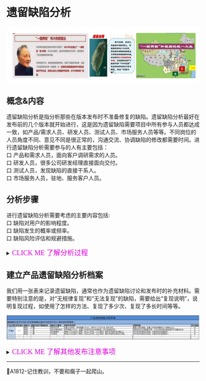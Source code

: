 # 遗留缺陷分析

![](resFiles/home/主页遗留缺陷.png)

## 概念&内容

遗留缺陷分析是指分析那些在版本发布时不准备修复的缺陷。遗留缺陷分析最好在发布前的几个版本就开始进行，这是因为遗留缺陷需要项目中所有参与人员都达成一致，如产品/需求人员、研发人员、测试人员、市场服务人员等等。不同岗位的人员角度不同、意见不同是很正常的，沟通交流、协调缺陷的修改都需要时间。进行遗留缺陷分析需要参与的人有主要包括：</br>
口 产品和需求人员，面向客户调研需求的人员。</br>
口 研发人员，很多公司研发经理直接面向交付。</br>
口 测试人员，发现缺陷的直接干系人。</br>
口 市场服务人员，驻地、服务客户人员。</br>


## 分析步骤

进行遗留缺陷分析需要考虑的主要内容包括:</br>
口 缺陷对用户的影响程度。</br>
口 缺陷发生的概率或频率。</br>
口 缺陷风险评估和规避措施。</br>

<details>
<summary><font color="#dd00dd" size="4" face="楷体"> CLICK ME 了解分析过程</font></summary>

#### 1.明确 缺陷对用户的影响程度

明确缺陷对用户的影响程度是判定缺陷是否可以遗留的直接依据。缺陷对用户的影响程度是指缺陷在用户环境发生后会对用户造成怎样的影响。缺陷对用户的影响程度可以使用问题的[严重级别来定义](books/测试基础定义-缺陷严重级别定义.md)。

#### 2.明确 缺陷发生的概率

缺陷发生的概率是指缺陷在用户环境中发生的概率，不过在实际项目中，缺陷发生的概率往往是缺陷在测试环境中出现的概率。很多人错误的认为缺陷的发生概率越高严重级别就越高，初一看好像很有道理，其实不然，这是完全不同的两个概念。
	<table>
		<tr>
			<th>缺陷发生概率</th>
			<th>定义&描述</th>
		</tr>
		<tr>
			<td>有条件必现</td>
			<td>缺陷在测试环境中，按照特定的步骤，每次都能必然复现。</td>
		</tr>
		<tr>
			<td>有条件概率复现</td>
			<td>缺陷在测试环境中，不会每次都复现，但按照特定的操作步骤出现的概率很大。</td>
		</tr>
		<tr>
			<td>无规律复现</td>
			<td>测试人员无法明确缺陷复现的步骤，但缺陷可以在测试环境中无规律出现。</td>
		</tr>
		<tr>
			<td>无法复现</td>
			<td>测试人员无法明确缺陷复现的步骤，且缺陷已无再出现。</td>
		</tr>
	</table>

#### 3.明确 缺陷风险和规避措施

判断缺陷是否可以遗留，其实就是对缺陷进行风险评估。我们可以使用[风险评估方法](books/风险分析技术-概述.md)，来初步筛选出哪些缺陷可以遗留。对那些初步确认是可以遗留的缺陷，需要制订缺陷的规避措施-所谓规避措施，其实就是指一种风险应对措施，如果最终没有合适的规避措施，那么缺陷也就不可以遗留。下面是一些可供参考的思路：</br>
口 系统提供了其他可替代的功能。</br>
口 系统在配置上给出限制，避免用户触发bug</br>
口 系统给出了明确的提示(包括资料手册等)。</br>

原则上，满足下述条件的缺陷不应该成为遗留缺陷：</br>
口 “致命”缺陷不应该作为遗留缺陷。</br>
口 没有“规避措施”的“严重缺陷”不应该遗留。</br>

</details>

## 建立产品遗留缺陷分析档案

我们用一张表来记录遗留缺陷，通常也作为遗留缺陷讨论和发布时的补充材料。需要特别注意的是，对“无规律复现”和“无法复现”的缺陷，需要给出“复现说明”，说明复现过程，如使用了怎样的方法、复现了多少次、复现了多长时间等等。

![](resFiles/r3/产品遗留缺陷分析档案.jpg)


<details>
<summary><font color="#dd00dd" size="4" face="楷体"> CLICK ME 了解其他发布注意事项</font></summary>

### 1.临近发布时的缺陷修复策略

我们在确定遗留缺陷的过程中,一方面,由于不同人员对缺陷遗留的标准可能会有差别,难免又会临时决定要修改合入一些缺陷。另一方面,越到临近发布的时候,越需要控制缺陷修复的数量。以免引入更严重的问题得不偿失。

### 2.非必然重现bug的处理方式

在进行遗留缺陷分析时,我们讨论了缺陷发生的概率,对那些非必然重现的bug(指“无规律重现”和“无法重现”的bug),也需要定期进行跟踪和处理。
在实际项目中,我们常常发现一些开发人员和测试人员对非必然重现bug的处理存在问题,如：</br>
口 一些开发人员认为问题不能复现,即使测试提交了bug也无法修改,提出来也没用,需要测试人员找到复现的条件后才能提bug。</br>
口 一些测试人员遇到非必然重现问题时,认为出现概率很小,可以不提bug。</br>
口 一些开发人员认为非必然重现问题如果经过一两个测试版本都没有出现,就可以关闭</br>

上面的这些处理方式都是错误的。这就需要软件测试架构师和测试经理、开发代表等在测试团队、开发团队中对非必然重现的问题达成共识:</br>
口 测试人员发现非必然重现的bug,也需要提bug。但是需要特别做好问题的记录,并在问题出现的第一时间找开发人员定位。</br>
口 Bug复现不仅仅是测试人员的工作,开发人员和测试人员可以一起复现bug</br>
口 未复现的bug不应该随便关闭。</br>

对最后一点,那些一直未能复现的bug,需要软件测试架构师定期将这些bug汇总,选择优先级高的缺陷,
组织开发人员和测试人员专门投入到复现问题,如果经过这样的专门复现依然不能复现，可以降低问题的优先级，直到bug的优先级降至最低，该bug才可以关闭或者挂起。

在项目前期，对非必然重现bug的跟踪周期可以稍长一些，越到了项目后期，越要加强对非必然重现bug的跟踪和复现工作。

</details>



* * *
:bell:A1812-记住教训，不要和瘸子一起爬山。
